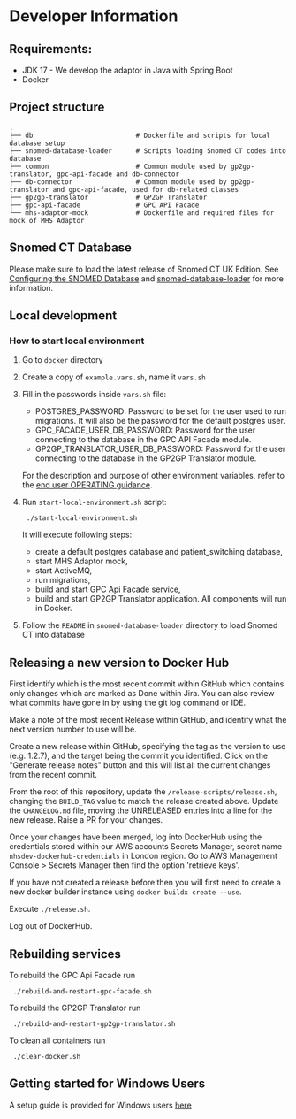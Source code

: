 # Developer Information

## Requirements:

* JDK 17 - We develop the adaptor in Java with Spring Boot
* Docker

## Project structure

    .
    ├── db                          # Dockerfile and scripts for local database setup
    ├── snomed-database-loader      # Scripts loading Snomed CT codes into database
    ├── common                      # Common module used by gp2gp-translator, gpc-api-facade and db-connector
    ├── db-connector                # Common module used by gp2gp-translator and gpc-api-facade, used for db-related classes
    ├── gp2gp-translator            # GP2GP Translator
    ├── gpc-api-facade              # GPC API Facade
    └── mhs-adaptor-mock            # Dockerfile and required files for mock of MHS Adaptor

## Snomed CT Database
Please make sure to load the latest release of Snomed CT UK Edition. See [Configuring the SNOMED Database](./OPERATING.md#updating-the-snomed-database) and [snomed-database-loader](/snomed-database-loader/README.md) for more information.

## Local development
### How to start local environment
1. Go to `docker` directory
2. Create a copy of `example.vars.sh`, name it `vars.sh`
3. Fill in the passwords inside `vars.sh` file:
    - POSTGRES_PASSWORD: Password to be set for the user used to run migrations. It will also be the password for the default postgres user.
    - GPC_FACADE_USER_DB_PASSWORD: Password for the user connecting to the database in the GPC API Facade module.
    - GP2GP_TRANSLATOR_USER_DB_PASSWORD: Password for the user connecting to the database in the GP2GP Translator module.

    For the description and purpose of other environment variables, refer to the [end user OPERATING guidance](OPERATING.md#environment-variables).


3. Run `start-local-environment.sh` script:
   ```shell script
    ./start-local-environment.sh
   ```
   It will execute following steps:
    - create a default postgres database and patient_switching database,
    - start MHS Adaptor mock,
    - start ActiveMQ,
    - run migrations,
    - build and start GPC Api Facade service,
    - build and start GP2GP Translator application.
      All components will run in Docker.

4. Follow the `README` in `snomed-database-loader` directory to load Snomed CT into database

## Releasing a new version to Docker Hub

First identify which is the most recent commit within GitHub which contains only changes which are marked as Done within Jira.
You can also review what commits have gone in by using the git log command or IDE.

Make a note of the most recent Release within GitHub, and identify what the next version number to use will be.

Create a new release within GitHub, specifying the tag as the version to use (e.g. 1.2.7), and the target being the commit you identified.
Click on the "Generate release notes" button and this will list all the current changes from the recent commit.

From the root of this repository, update the `/release-scripts/release.sh`, changing the `BUILD_TAG` value to match the release created above.
Update the `CHANGELOG.md` file, moving the UNRELEASED entries into a line for the new release.
Raise a PR for your changes.

Once your changes have been merged, log into DockerHub using the credentials stored within our AWS accounts Secrets Manager, secret name `nhsdev-dockerhub-credentials` in London region.
Go to AWS Management Console > Secrets Manager then find the option 'retrieve keys'.

If you have not created a release before then you will first need to create a new docker builder instance using `docker buildx create --use`.

Execute `./release.sh`.

Log out of DockerHub.

## Rebuilding services
To rebuild the GPC Api Facade run
```shell script
 ./rebuild-and-restart-gpc-facade.sh
```

To rebuild the GP2GP Translator run
```shell script
 ./rebuild-and-restart-gp2gp-translator.sh
```

To clean all containers run
```shell script
 ./clear-docker.sh
```
## Getting started for Windows Users
A setup guide is provided for Windows users [here](./getting-started-with-windows.md)